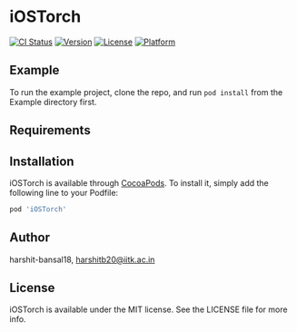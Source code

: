 # iOSTorch

[![CI Status](https://img.shields.io/travis/harshit-bansal18/iOSTorch.svg?style=flat)](https://travis-ci.org/harshit-bansal18/iOSTorch)
[![Version](https://img.shields.io/cocoapods/v/iOSTorch.svg?style=flat)](https://cocoapods.org/pods/iOSTorch)
[![License](https://img.shields.io/cocoapods/l/iOSTorch.svg?style=flat)](https://cocoapods.org/pods/iOSTorch)
[![Platform](https://img.shields.io/cocoapods/p/iOSTorch.svg?style=flat)](https://cocoapods.org/pods/iOSTorch)

## Example

To run the example project, clone the repo, and run `pod install` from the Example directory first.

## Requirements

## Installation

iOSTorch is available through [CocoaPods](https://cocoapods.org). To install
it, simply add the following line to your Podfile:

```ruby
pod 'iOSTorch'
```

## Author

harshit-bansal18, harshitb20@iitk.ac.in

## License

iOSTorch is available under the MIT license. See the LICENSE file for more info.
